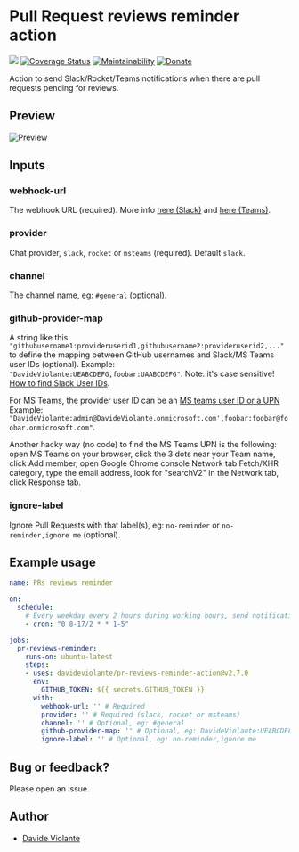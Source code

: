 # Pull Request reviews reminder action
[![](https://github.com/davideviolante/pr-reviews-reminder-action/workflows/Node.js%20CI/badge.svg)](https://github.com/DavideViolante/pr-reviews-reminder-action/actions?query=workflow%3A%22Node.js+CI%22) [![Coverage Status](https://coveralls.io/repos/github/DavideViolante/pr-reviews-reminder-action/badge.svg?branch=master)](https://coveralls.io/github/DavideViolante/pr-reviews-reminder-action?branch=master) [![Maintainability](https://api.codeclimate.com/v1/badges/60f9b3a6b4177a0bfe77/maintainability)](https://codeclimate.com/github/DavideViolante/pr-reviews-reminder-action/maintainability) [![Donate](https://img.shields.io/badge/paypal-donate-179BD7.svg)](https://www.paypal.me/dviolante)

Action to send Slack/Rocket/Teams notifications when there are pull requests pending for reviews.

## Preview
![Preview](https://raw.githubusercontent.com/DavideViolante/pr-reviews-reminder-action/master/preview.png "Preview")

## Inputs

### webhook-url

The webhook URL (required). More info [here (Slack)](https://api.slack.com/messaging/webhooks) and [here (Teams)](https://docs.microsoft.com/en-us/microsoftteams/platform/webhooks-and-connectors/how-to/connectors-using#setting-up-a-custom-incoming-webhook).

### provider

Chat provider, `slack`, `rocket` or `msteams` (required). Default `slack`.

### channel

The channel name, eg: `#general` (optional).

### github-provider-map

A string like this `"githubusername1:provideruserid1,githubusername2:provideruserid2,..."` to define the mapping between GitHub usernames and Slack/MS Teams user IDs (optional). Example: `"DavideViolante:UEABCDEFG,foobar:UAABCDEFG"`. Note: it's case sensitive! [How to find Slack User IDs](https://www.google.com/search?q=find+slack+user+id).

For MS Teams, the provider user ID can be an [MS teams user ID or a UPN](https://www.google.com/search?q=find+%22microsoft+teams%22+userprincipalname+-office) Example: `"DavideViolante:admin@DavideViolante.onmicrosoft.com',foobar:foobar@foobar.onmicrosoft.com"`.

Another hacky way (no code) to find the MS Teams UPN is the following: open MS Teams on your browser, click the 3 dots near your Team name, click Add member, open Google Chrome console Network tab Fetch/XHR category, type the email address, look for "searchV2" in the Network tab, click Response tab.

### ignore-label

Ignore Pull Requests with that label(s), eg: `no-reminder` or `no-reminder,ignore me` (optional).

## Example usage

```yaml
name: PRs reviews reminder

on:
  schedule:
    # Every weekday every 2 hours during working hours, send notification
    - cron: "0 8-17/2 * * 1-5"

jobs:
  pr-reviews-reminder:
    runs-on: ubuntu-latest
    steps:
    - uses: davideviolante/pr-reviews-reminder-action@v2.7.0
      env:
        GITHUB_TOKEN: ${{ secrets.GITHUB_TOKEN }}
      with:
        webhook-url: '' # Required
        provider: '' # Required (slack, rocket or msteams)
        channel: '' # Optional, eg: #general
        github-provider-map: '' # Optional, eg: DavideViolante:UEABCDEFG,foobar:UAABCDEFG
        ignore-label: '' # Optional, eg: no-reminder,ignore me
```

## Bug or feedback?
Please open an issue.

## Author
- [Davide Violante](https://github.com/DavideViolante)
